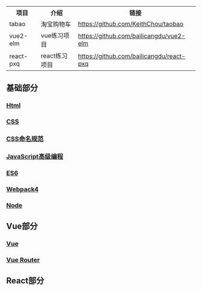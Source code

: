 
<table>
  <tr>
    <th>项目</th>
    <th>介绍</th>
    <th>链接</th>
  </tr>
  <tr>
    <td>tabao</td>
    <td>淘宝购物车</td>
    <td><a href="https://github.com/KeithChou/taobao">https://github.com/KeithChou/taobao</a></td>
  </tr>
  <tr>
    <td>vue2-elm</td>
    <td>vue练习项目</td>
    <td><a href="https://github.com/bailicangdu/vue2-elm">https://github.com/bailicangdu/vue2-elm</a></td>
  </tr>
  <tr>
    <td>react-pxq</td>
    <td>react练习项目</td>
    <td><a href="https://github.com/bailicangdu/react-pxq">https://github.com/bailicangdu/react-pxq</a></td>
  </tr>
</table>



## 基础部分

  ### [Html](https://github.com/chen-eugene/Web-Interview/blob/master/%E5%9F%BA%E7%A1%80/Html.md)
  
  ### [CSS](https://github.com/chen-eugene/Web-Interview/blob/master/%E5%9F%BA%E7%A1%80/css.md)
  
  ### [CSS命名规范](https://github.com/chen-eugene/Web-Interview/blob/master/%E5%9F%BA%E7%A1%80/css%E5%91%BD%E5%90%8D%E8%A7%84%E8%8C%83.md)
  
  ### [JavaScript高级编程](https://github.com/chen-eugene/Web-Interview/blob/master/%E5%9F%BA%E7%A1%80/JavaScript.md)
  
  ### [ES6](https://github.com/chen-eugene/Web-Interview/blob/master/%E5%9F%BA%E7%A1%80/es6.md)
    
  ### [Webpack4](https://github.com/chen-eugene/Web-Interview/blob/master/%E5%9F%BA%E7%A1%80/Webpack4.md)
  
  ### [Node](https://github.com/chen-eugene/Web-Interview/blob/master/%E5%9F%BA%E7%A1%80/Node.md)
 
## Vue部分
  
  ### [Vue](https://github.com/chen-eugene/Web-Interview/blob/master/%E5%9F%BA%E7%A1%80/vue.md)
  
  ### [Vue Router](https://github.com/chen-eugene/Web-Interview/blob/master/%E5%9F%BA%E7%A1%80/Vue-Router.md)

## React部分
  
  
  
  
  
